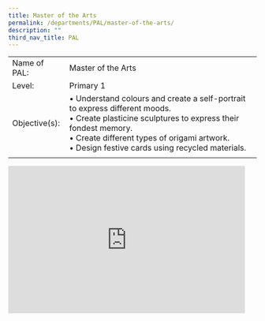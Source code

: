```yaml
---
title: Master of the Arts
permalink: /departments/PAL/master-of-the-arts/
description: ""
third_nav_title: PAL
---
```

<!--### Master of the Arts-->

|  |  |
|---|---|
| Name of PAL: | Master of the Arts |
| Level: | Primary 1 |
| Objective(s):<br> | • Understand colours and create a self-portrait to express different moods.<br>• Create plasticine sculptures to express their fondest memory.<br>• Create different types of origami artwork.<br>• Design festive cards using recycled materials.  |
|  |  |

<iframe allowfullscreen="true" height="299" width="480" frameborder="0" src="https://docs.google.com/presentation/d/e/2PACX-1vQ7jNnL2DOUhAFKnHR_ZJUhBtFOUCEV9hmf0Xf8vtwRxII6agENM_GElBlZYaUjiAldU6j_mRwGYS76/embed?start=false&amp;loop=false&amp;delayms=5000"></iframe>